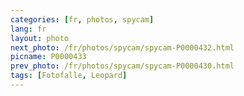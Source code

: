 ```yaml
---
categories: [fr, photos, spycam]
lang: fr
layout: photo
next_photo: /fr/photos/spycam/spycam-P0000432.html
picname: P0000433
prev_photo: /fr/photos/spycam/spycam-P0000430.html
tags: [Fotofalle, Leopard]
---
```

